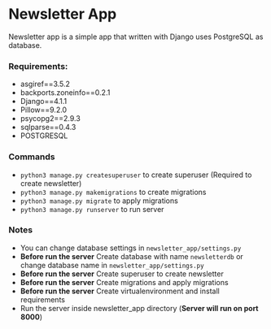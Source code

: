 # Newsletter App

Newsletter app is a simple app that written with Django uses PostgreSQL as database.

### Requirements:
- asgiref==3.5.2
- backports.zoneinfo==0.2.1
- Django==4.1.1
- Pillow==9.2.0
- psycopg2==2.9.3
- sqlparse==0.4.3
- POSTGRESQL
### Commands
- `python3 manage.py createsuperuser` to create superuser (Required to create newsletter)
- `python3 manage.py makemigrations` to create migrations
- `python3 manage.py migrate` to apply migrations
- `python3 manage.py runserver` to run server

### Notes
- You can change database settings in `newsletter_app/settings.py`
- **Before run the server** Create database with name `newsletterdb` or change database name in `newsletter_app/settings.py`  
- **Before run the server** Create superuser to create newsletter
- **Before run the server** Create migrations and apply migrations
- **Before run the server** Create virtualenvironment and install requirements
- Run the server inside newsletter_app directory (**Server will run on port 8000**)
